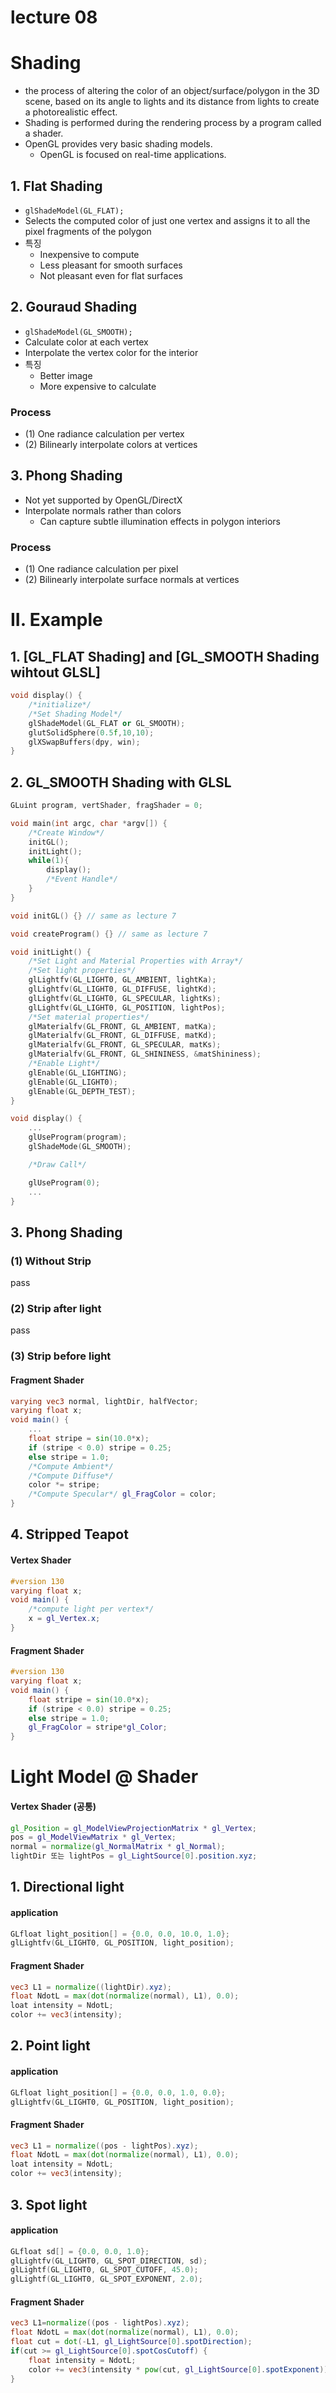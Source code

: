 
# lecture 08

# Shading
- the process of altering the color of an object/surface/polygon in the 3D scene, based on its angle to lights and its distance from lights to create a photorealistic effect.
- Shading is performed during the rendering process by a program called a shader.
- OpenGL provides very basic shading models.
  - OpenGL is focused on real-time applications.

## 1. Flat Shading
- `glShadeModel(GL_FLAT);`
- Selects the computed color of just one vertex and assigns it to all the pixel fragments of the polygon
- 특징
  - Inexpensive to compute
  - Less pleasant for smooth surfaces
  - Not pleasant even for flat surfaces

## 2. Gouraud Shading
- `glShadeModel(GL_SMOOTH);`
- Calculate color at each vertex
- Interpolate the vertex color for the interior
- 특징
  - Better image
  - More expensive to calculate

### Process
- (1) One radiance calculation per vertex
- (2) Bilinearly interpolate colors at vertices

## 3. Phong Shading
- Not yet supported by OpenGL/DirectX
- Interpolate normals rather than colors
    - Can capture subtle illumination effects in polygon interiors

### Process
- (1) One radiance calculation per pixel
- (2) Bilinearly interpolate surface normals at vertices


# II. Example

## 1. [GL_FLAT Shading] and [GL_SMOOTH Shading wihtout GLSL]
```C++
void display() {
    /*initialize*/
    /*Set Shading Model*/
    glShadeModel(GL_FLAT or GL_SMOOTH);
    glutSolidSphere(0.5f,10,10);
    glXSwapBuffers(dpy, win);
}
```

## 2. GL_SMOOTH Shading with GLSL
```C++
GLuint program, vertShader, fragShader = 0;

void main(int argc, char *argv[]) {
    /*Create Window*/
    initGL();
    initLight();
    while(1){
        display();
        /*Event Handle*/
    }
}

void initGL() {} // same as lecture 7

void createProgram() {} // same as lecture 7

void initLight() {
    /*Set Light and Material Properties with Array*/
    /*Set light properties*/
    glLightfv(GL_LIGHT0, GL_AMBIENT, lightKa);
    glLightfv(GL_LIGHT0, GL_DIFFUSE, lightKd);
    glLightfv(GL_LIGHT0, GL_SPECULAR, lightKs);
    glLightfv(GL_LIGHT0, GL_POSITION, lightPos);
    /*Set material properties*/
    glMaterialfv(GL_FRONT, GL_AMBIENT, matKa);
    glMaterialfv(GL_FRONT, GL_DIFFUSE, matKd);
    glMaterialfv(GL_FRONT, GL_SPECULAR, matKs);
    glMaterialfv(GL_FRONT, GL_SHININESS, &matShininess);
    /*Enable Light*/
    glEnable(GL_LIGHTING);
    glEnable(GL_LIGHT0);
    glEnable(GL_DEPTH_TEST);
}

void display() {
    ...
    glUseProgram(program);
    glShadeMode(GL_SMOOTH);

    /*Draw Call*/

    glUseProgram(0);
    ...
}
```

## 3. Phong Shading
### (1) Without Strip
pass
### (2) Strip after light
pass
### (3) Strip before light
#### Fragment Shader
```GLSL
varying vec3 normal, lightDir, halfVector;
varying float x;
void main() {
    ...
    float stripe = sin(10.0*x);
    if (stripe < 0.0) stripe = 0.25;
    else stripe = 1.0;
    /*Compute Ambient*/
    /*Compute Diffuse*/
    color *= stripe;
    /*Compute Specular*/ gl_FragColor = color;
}
```

## 4. Stripped Teapot
#### Vertex Shader
```GLSL
#version 130
varying float x;
void main() {
    /*compute light per vertex*/
    x = gl_Vertex.x;
}
```
#### Fragment Shader
```GLSL
#version 130
varying float x;
void main() {
    float stripe = sin(10.0*x);
    if (stripe < 0.0) stripe = 0.25;
    else stripe = 1.0;
    gl_FragColor = stripe*gl_Color;
}
```

# Light Model @ Shader

#### Vertex Shader (공통)
```GLSL
gl_Position = gl_ModelViewProjectionMatrix * gl_Vertex;
pos = gl_ModelViewMatrix * gl_Vertex;
normal = normalize(gl_NormalMatrix * gl_Normal);
lightDir 또는 lightPos = gl_LightSource[0].position.xyz;
```

## 1. Directional light
#### application
```C++
GLfloat light_position[] = {0.0, 0.0, 10.0, 1.0};
glLightfv(GL_LIGHT0, GL_POSITION, light_position);
```
#### Fragment Shader
```GLSL
vec3 L1 = normalize((lightDir).xyz);
float NdotL = max(dot(normalize(normal), L1), 0.0); 
loat intensity = NdotL;
color += vec3(intensity);
```

## 2. Point light
#### application
```C++
GLfloat light_position[] = {0.0, 0.0, 1.0, 0.0};
glLightfv(GL_LIGHT0, GL_POSITION, light_position);
```
#### Fragment Shader
```GLSL
vec3 L1 = normalize((pos - lightPos).xyz);
float NdotL = max(dot(normalize(normal), L1), 0.0); 
loat intensity = NdotL;
color += vec3(intensity);
```

## 3. Spot light
#### application
```C++
GLfloat sd[] = {0.0, 0.0, 1.0};
glLightfv(GL_LIGHT0, GL_SPOT_DIRECTION, sd);
glLightf(GL_LIGHT0, GL_SPOT_CUTOFF, 45.0);
glLightf(GL_LIGHT0, GL_SPOT_EXPONENT, 2.0);
```
#### Fragment Shader
```GLSL
vec3 L1=normalize((pos - lightPos).xyz);
float NdotL = max(dot(normalize(normal), L1), 0.0);
float cut = dot(-L1, gl_LightSource[0].spotDirection);
if(cut >= gl_LightSource[0].spotCosCutoff) {
    float intensity = NdotL;
    color += vec3(intensity * pow(cut, gl_LightSource[0].spotExponent));
}
```